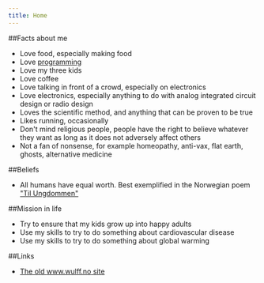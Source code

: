 ```yaml
---
title: Home
---
```


##Facts about me
- Love food, especially making food
- Love [programming](https://github.com/wulffern)
- Love my three kids
- Love coffee
- Love talking in front of a crowd, especially on electronics
- Love electronics, especially anything to do with analog integrated
  circuit design or radio design
- Loves the scientific method, and anything that can be proven to be
  true
- Likes running, occasionally
- Don't mind religious people, people have the right to believe
  whatever they want as long as it does not adversely affect others
- Not a fan of nonsense, for example
  homeopathy, anti-vax, flat earth, ghosts, alternative medicine

##Beliefs
- All humans have equal worth. Best exemplified in the Norwegian poem
  ["Til Ungdommen"](https://en.wikipedia.org/wiki/Til_Ungdommen)

##Mission in life
- Try to ensure that my kids grow up into happy adults
- Use my skills to try to do something about cardiovascular disease
- Use my skills to try to do something about global warming


##Links
- [The old www.wulff.no site](https://62327-www.web.tornado-node.net/carsten/doku.php)
